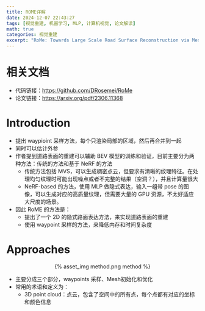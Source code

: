 ```yaml
---
title: ROME详解
date: 2024-12-07 22:43:27
tags: [视觉重建, 机器学习, MLP, 计算机视觉, 论文解读]
math: true
categories: 视觉重建
excerpt: "RoMe: Towards Large Scale Road Surface Reconstruction via Mesh Representation"
---
```

# 相关文档
- 代码链接：https://github.com/DRosemei/RoMe
- 论文链接：https://arxiv.org/pdf/2306.11368

# Introduction

- 提出 waypioint 采样方法，每个只渲染局部的区域，然后再合并到一起
- 同时可以估计外参
- 作者提到道路表面的重建可以辅助 BEV 模型的训练和验证，目前主要分为两种方法：传统的方法和基于 NeRF 的方法
  - 传统方法包括 MVS，可以生成稠密点云，但要求有清晰的纹理特征。在处理均匀纹理时可能出现噪点或者不完整的结果（空洞？），并且计算量很大
  - NeRF-based 的方法，使用 MLP 做隐式表达，输入一组带 pose 的图像，可以生成对应的高质量纹理，但需要大量的 GPU 资源，不太好适应大尺度的场景。
- 因此 RoME 的方法是：
  - 提出了一个 2D 的隐式路面表达方法，来实现道路表面的重建
  - 使用 waypoint 采样的方法，来降低内存和时间复杂度

# Approaches
<p align="center">{% asset_img method.png method %}</p>


- 主要分成三个部分，waypoints 采样、Mesh初始化和优化
- 常用的术语和定义为：
  - 3D point cloud：点云，包含了空间中的所有点，每个点都有对应的坐标和颜色信息
## 